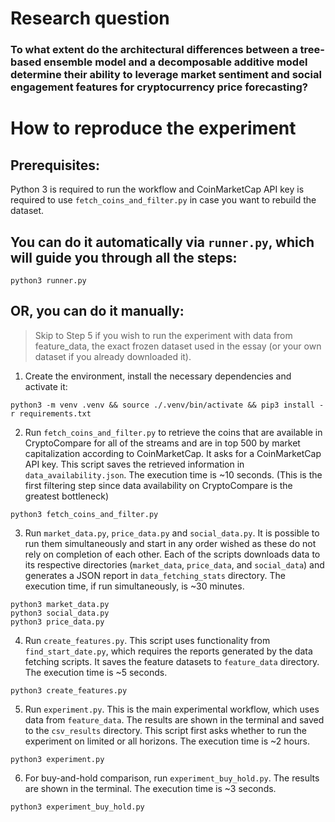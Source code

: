 # Research question
### To what extent do the architectural differences between a tree-based ensemble model and a decomposable additive model determine their ability to leverage market sentiment and social engagement features for cryptocurrency price forecasting?

# How to reproduce the experiment
## Prerequisites:
Python 3 is required to run the workflow and CoinMarketCap API key is required to use `fetch_coins_and_filter.py` in case you want to rebuild the dataset.
## You can do it automatically via `runner.py`, which will guide you through all the steps:
```shell
python3 runner.py
```
## OR, you can do it manually:
> Skip to Step 5 if you wish to run the experiment with data from feature_data, the exact frozen dataset used in the essay (or your own dataset if you already downloaded it).
1. Create the environment, install the necessary dependencies and activate it:
```shell
python3 -m venv .venv && source ./.venv/bin/activate && pip3 install -r requirements.txt
```
2. Run `fetch_coins_and_filter.py` to retrieve the coins that are available in CryptoCompare for all of the streams and are in top 500 by market capitalization according to CoinMarketCap. It asks for a CoinMarketCap API key. This script saves the retrieved information in `data_availability.json`. The execution time is ~10 seconds.
   (This is the first filtering step since data availability on CryptoCompare is the greatest bottleneck)
```shell
python3 fetch_coins_and_filter.py
```
3. Run `market_data.py`, `price_data.py` and `social_data.py`. It is possible to run them simultaneously and start in any order wished as these do not rely on completion of each other. Each of the scripts downloads data to its respective directories (`market_data`, `price_data`, and `social_data`) and generates a JSON report in `data_fetching_stats` directory. The execution time, if run simultaneously, is ~30 minutes.
```shell
python3 market_data.py
python3 social_data.py
python3 price_data.py
```
4. Run `create_features.py`. This script uses functionality from `find_start_date.py`, which requires the reports generated by the data fetching scripts. It saves the feature datasets to `feature_data` directory. The execution time is ~5 seconds.
```shell
python3 create_features.py
```
5. Run `experiment.py`. This is the main experimental workflow, which uses data from `feature_data`. The results are shown in the terminal and saved to the `csv_results` directory. This script first asks whether to run the experiment on limited or all horizons. The execution time is ~2 hours.
```shell
python3 experiment.py
```
6. For buy-and-hold comparison, run `experiment_buy_hold.py`. The results are shown in the terminal. The execution time is ~3 seconds.
```shell
python3 experiment_buy_hold.py
```

